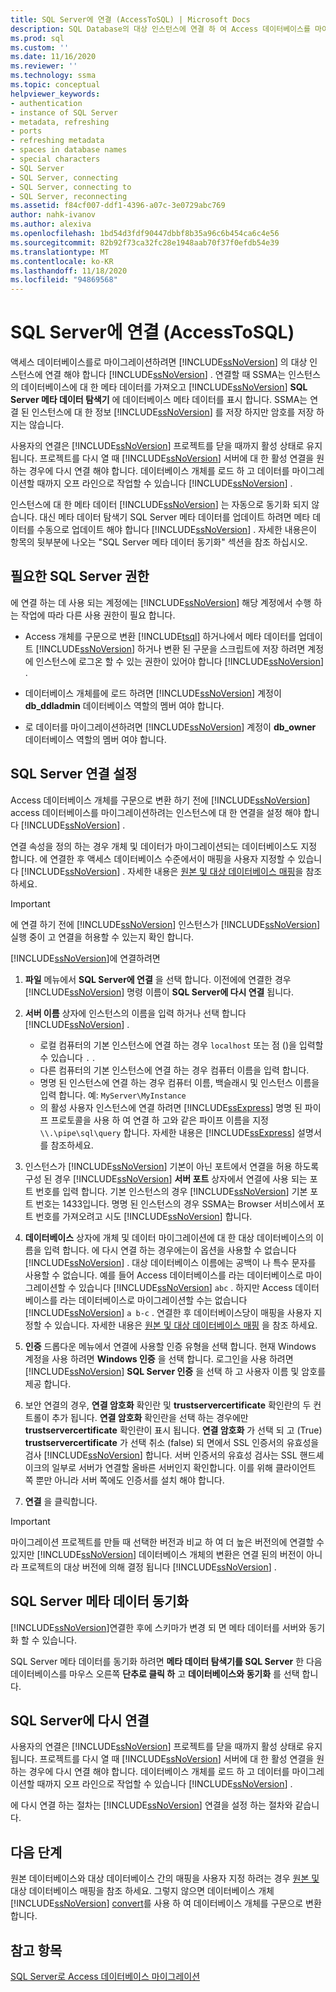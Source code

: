 ```yaml
---
title: SQL Server에 연결 (AccessToSQL) | Microsoft Docs
description: SQL Database의 대상 인스턴스에 연결 하 여 Access 데이터베이스를 마이그레이션하는 방법에 대해 알아봅니다. SSMA는 SQL Database의 데이터베이스에 대 한 메타 데이터를 가져옵니다.
ms.prod: sql
ms.custom: ''
ms.date: 11/16/2020
ms.reviewer: ''
ms.technology: ssma
ms.topic: conceptual
helpviewer_keywords:
- authentication
- instance of SQL Server
- metadata, refreshing
- ports
- refreshing metadata
- spaces in database names
- special characters
- SQL Server
- SQL Server, connecting
- SQL Server, connecting to
- SQL Server, reconnecting
ms.assetid: f84cf007-ddf1-4396-a07c-3e0729abc769
author: nahk-ivanov
ms.author: alexiva
ms.openlocfilehash: 1bd54d3fdf90447dbbf8b35a96c6b454ca6c4e56
ms.sourcegitcommit: 82b92f73ca32fc28e1948aab70f37f0efdb54e39
ms.translationtype: MT
ms.contentlocale: ko-KR
ms.lasthandoff: 11/18/2020
ms.locfileid: "94869568"
---
```

# <a name="connecting-to-sql-server-accesstosql"></a>SQL Server에 연결 (AccessToSQL)

액세스 데이터베이스를로 마이그레이션하려면 [!INCLUDE[ssNoVersion](../../includes/ssnoversion-md.md)] 의 대상 인스턴스에 연결 해야 합니다 [!INCLUDE[ssNoVersion](../../includes/ssnoversion-md.md)] . 연결할 때 SSMA는 인스턴스의 데이터베이스에 대 한 메타 데이터를 가져오고 [!INCLUDE[ssNoVersion](../../includes/ssnoversion-md.md)] **SQL Server 메타 데이터 탐색기** 에 데이터베이스 메타 데이터를 표시 합니다. SSMA는 연결 된 인스턴스에 대 한 정보 [!INCLUDE[ssNoVersion](../../includes/ssnoversion-md.md)] 를 저장 하지만 암호를 저장 하지는 않습니다.

사용자의 연결은 [!INCLUDE[ssNoVersion](../../includes/ssnoversion-md.md)] 프로젝트를 닫을 때까지 활성 상태로 유지 됩니다. 프로젝트를 다시 열 때 [!INCLUDE[ssNoVersion](../../includes/ssnoversion-md.md)] 서버에 대 한 활성 연결을 원하는 경우에 다시 연결 해야 합니다. 데이터베이스 개체를 로드 하 고 데이터를 마이그레이션할 때까지 오프 라인으로 작업할 수 있습니다 [!INCLUDE[ssNoVersion](../../includes/ssnoversion-md.md)] .

인스턴스에 대 한 메타 데이터 [!INCLUDE[ssNoVersion](../../includes/ssnoversion-md.md)] 는 자동으로 동기화 되지 않습니다. 대신 메타 데이터 탐색기 SQL Server 메타 데이터를 업데이트 하려면 메타 데이터를 수동으로 업데이트 해야 합니다 [!INCLUDE[ssNoVersion](../../includes/ssnoversion-md.md)] . 자세한 내용은이 항목의 뒷부분에 나오는 "SQL Server 메타 데이터 동기화" 섹션을 참조 하십시오.

## <a name="required-sql-server-permissions"></a>필요한 SQL Server 권한

에 연결 하는 데 사용 되는 계정에는 [!INCLUDE[ssNoVersion](../../includes/ssnoversion-md.md)] 해당 계정에서 수행 하는 작업에 따라 다른 사용 권한이 필요 합니다.

- Access 개체를 구문으로 변환 [!INCLUDE[tsql](../../includes/tsql-md.md)] 하거나에서 메타 데이터를 업데이트 [!INCLUDE[ssNoVersion](../../includes/ssnoversion-md.md)] 하거나 변환 된 구문을 스크립트에 저장 하려면 계정에 인스턴스에 로그온 할 수 있는 권한이 있어야 합니다 [!INCLUDE[ssNoVersion](../../includes/ssnoversion-md.md)] .

- 데이터베이스 개체를에 로드 하려면 [!INCLUDE[ssNoVersion](../../includes/ssnoversion-md.md)] 계정이 **db_ddladmin** 데이터베이스 역할의 멤버 여야 합니다.

- 로 데이터를 마이그레이션하려면 [!INCLUDE[ssNoVersion](../../includes/ssnoversion-md.md)] 계정이 **db_owner** 데이터베이스 역할의 멤버 여야 합니다.

## <a name="establishing-a-sql-server-connection"></a>SQL Server 연결 설정

Access 데이터베이스 개체를 구문으로 변환 하기 전에 [!INCLUDE[ssNoVersion](../../includes/ssnoversion-md.md)] access 데이터베이스를 마이그레이션하려는 인스턴스에 대 한 연결을 설정 해야 합니다 [!INCLUDE[ssNoVersion](../../includes/ssnoversion-md.md)] .

연결 속성을 정의 하는 경우 개체 및 데이터가 마이그레이션되는 데이터베이스도 지정 합니다. 에 연결한 후 액세스 데이터베이스 수준에서이 매핑을 사용자 지정할 수 있습니다 [!INCLUDE[ssNoVersion](../../includes/ssnoversion-md.md)] . 자세한 내용은 [원본 및 대상 데이터베이스 매핑](mapping-source-and-target-databases-accesstosql.md)을 참조 하세요.

> [!IMPORTANT]
> 에 연결 하기 전에 [!INCLUDE[ssNoVersion](../../includes/ssnoversion-md.md)] 인스턴스가 [!INCLUDE[ssNoVersion](../../includes/ssnoversion-md.md)] 실행 중이 고 연결을 허용할 수 있는지 확인 합니다.

[!INCLUDE[ssNoVersion](../../includes/ssnoversion-md.md)]에 연결하려면

1. **파일** 메뉴에서 **SQL Server에 연결** 을 선택 합니다.
   이전에에 연결한 경우 [!INCLUDE[ssNoVersion](../../includes/ssnoversion-md.md)] 명령 이름이 **SQL Server에 다시 연결** 됩니다.

2. **서버 이름** 상자에 인스턴스의 이름을 입력 하거나 선택 합니다 [!INCLUDE[ssNoVersion](../../includes/ssnoversion-md.md)] .
   - 로컬 컴퓨터의 기본 인스턴스에 연결 하는 경우 `localhost` 또는 점 ()을 입력할 수 있습니다 `.` .
   - 다른 컴퓨터의 기본 인스턴스에 연결 하는 경우 컴퓨터 이름을 입력 합니다.
   - 명명 된 인스턴스에 연결 하는 경우 컴퓨터 이름, 백슬래시 및 인스턴스 이름을 입력 합니다. 예: `MyServer\MyInstance`
   - 의 활성 사용자 인스턴스에 연결 하려면 [!INCLUDE[ssExpress](../../includes/ssexpress_md.md)] 명명 된 파이프 프로토콜을 사용 하 여 연결 하 고와 같은 파이프 이름을 지정 `\\.\pipe\sql\query` 합니다. 자세한 내용은 [!INCLUDE[ssExpress](../../includes/ssexpress_md.md)] 설명서를 참조하세요.

3. 인스턴스가 [!INCLUDE[ssNoVersion](../../includes/ssnoversion-md.md)] 기본이 아닌 포트에서 연결을 허용 하도록 구성 된 경우 [!INCLUDE[ssNoVersion](../../includes/ssnoversion-md.md)] **서버 포트** 상자에서 연결에 사용 되는 포트 번호를 입력 합니다. 기본 인스턴스의 경우 [!INCLUDE[ssNoVersion](../../includes/ssnoversion-md.md)] 기본 포트 번호는 1433입니다. 명명 된 인스턴스의 경우 SSMA는 Browser 서비스에서 포트 번호를 가져오려고 시도 [!INCLUDE[ssNoVersion](../../includes/ssnoversion-md.md)] 합니다.

4. **데이터베이스** 상자에 개체 및 데이터 마이그레이션에 대 한 대상 데이터베이스의 이름을 입력 합니다.
   에 다시 연결 하는 경우에는이 옵션을 사용할 수 없습니다 [!INCLUDE[ssNoVersion](../../includes/ssnoversion-md.md)] .
   대상 데이터베이스 이름에는 공백이 나 특수 문자를 사용할 수 없습니다. 예를 들어 Access 데이터베이스를 라는 데이터베이스로 마이그레이션할 수 있습니다 [!INCLUDE[ssNoVersion](../../includes/ssnoversion-md.md)] `abc` . 하지만 Access 데이터베이스를 라는 데이터베이스로 마이그레이션할 수는 없습니다 [!INCLUDE[ssNoVersion](../../includes/ssnoversion-md.md)] `a b-c` .
   연결한 후 데이터베이스당이 매핑을 사용자 지정할 수 있습니다. 자세한 내용은 [원본 및 대상 데이터베이스 매핑](mapping-source-and-target-databases-accesstosql.md) 을 참조 하세요.

5. **인증** 드롭다운 메뉴에서 연결에 사용할 인증 유형을 선택 합니다. 현재 Windows 계정을 사용 하려면 **Windows 인증** 을 선택 합니다. 로그인을 사용 하려면 [!INCLUDE[ssNoVersion](../../includes/ssnoversion-md.md)] **SQL Server 인증** 을 선택 하 고 사용자 이름 및 암호를 제공 합니다.

6. 보안 연결의 경우, **연결 암호화** 확인란 및 **trustservercertificate** 확인란의 두 컨트롤이 추가 됩니다. **연결 암호화** 확인란을 선택 하는 경우에만 **trustservercertificate** 확인란이 표시 됩니다. **연결 암호화** 가 선택 되 고 (True) **trustservercertificate** 가 선택 취소 (false) 되 면에서 SSL 인증서의 유효성을 검사 [!INCLUDE[ssNoVersion](../../includes/ssnoversion-md.md)] 합니다. 서버 인증서의 유효성 검사는 SSL 핸드셰이크의 일부로 서버가 연결할 올바른 서버인지 확인합니다. 이를 위해 클라이언트 쪽 뿐만 아니라 서버 쪽에도 인증서를 설치 해야 합니다.

7. **연결** 을 클릭합니다.

> [!IMPORTANT]
> 마이그레이션 프로젝트를 만들 때 선택한 버전과 비교 하 여 더 높은 버전의에 연결할 수 있지만 [!INCLUDE[ssNoVersion](../../includes/ssnoversion-md.md)] 데이터베이스 개체의 변환은 연결 된의 버전이 아니라 프로젝트의 대상 버전에 의해 결정 됩니다 [!INCLUDE[ssNoVersion](../../includes/ssnoversion-md.md)] .

## <a name="synchronizing-sql-server-metadata"></a>SQL Server 메타 데이터 동기화

[!INCLUDE[ssNoVersion](../../includes/ssnoversion-md.md)]연결한 후에 스키마가 변경 되 면 메타 데이터를 서버와 동기화 할 수 있습니다.

SQL Server 메타 데이터를 동기화 하려면 **메타 데이터 탐색기를 SQL Server** 한 다음 데이터베이스를 마우스 오른쪽 **단추로 클릭 하** 고 **데이터베이스와 동기화** 를 선택 합니다.

## <a name="reconnecting-to-sql-server"></a>SQL Server에 다시 연결

사용자의 연결은 [!INCLUDE[ssNoVersion](../../includes/ssnoversion-md.md)] 프로젝트를 닫을 때까지 활성 상태로 유지 됩니다. 프로젝트를 다시 열 때 [!INCLUDE[ssNoVersion](../../includes/ssnoversion-md.md)] 서버에 대 한 활성 연결을 원하는 경우에 다시 연결 해야 합니다. 데이터베이스 개체를 로드 하 고 데이터를 마이그레이션할 때까지 오프 라인으로 작업할 수 있습니다 [!INCLUDE[ssNoVersion](../../includes/ssnoversion-md.md)] .

에 다시 연결 하는 절차는 [!INCLUDE[ssNoVersion](../../includes/ssnoversion-md.md)] 연결을 설정 하는 절차와 같습니다.

## <a name="next-steps"></a>다음 단계

원본 데이터베이스와 대상 데이터베이스 간의 매핑을 사용자 지정 하려는 경우 [원본 및](mapping-source-and-target-databases-accesstosql.md) 대상 데이터베이스 매핑을 참조 하세요. 그렇지 않으면 데이터베이스 개체 [!INCLUDE[ssNoVersion](../../includes/ssnoversion-md.md)] [convert](converting-access-database-objects-accesstosql.md)를 사용 하 여 데이터베이스 개체를 구문으로 변환 합니다.

## <a name="see-also"></a>참고 항목

[SQL Server로 Access 데이터베이스 마이그레이션](migrating-access-databases-to-sql-server-azure-sql-db-accesstosql.md)
